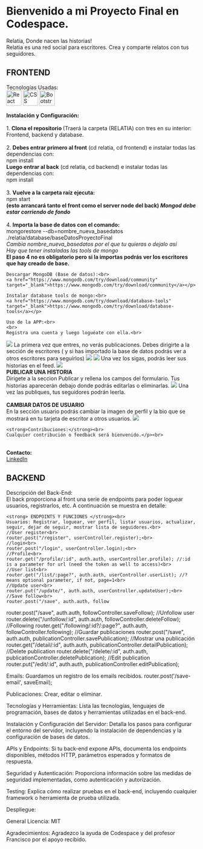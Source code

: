 <h1> <strong>Bienvenido a mi Proyecto Final en Codespace.</strong> </h1>
Relatia, Donde nacen las historias!<br>
Relatia es una red social para escritores. Crea y comparte relatos con tus seguidores.</p>

<h2><strong> FRONTEND </strong></h2>
Tecnologías Usadas:<br>
<img src="https://cdn.jsdelivr.net/gh/devicons/devicon/icons/react/react-original.svg" alt="React Icon" style="width:40px; height:40px;">
<img src="https://cdn.jsdelivr.net/gh/devicons/devicon/icons/css3/css3-original.svg" alt="CSS Icon" style="width:40px; height:40px;">
<img src="https://cdn.jsdelivr.net/gh/devicons/devicon/icons/bootstrap/bootstrap-original.svg" alt="Bootstrap Icon" style="width:40px; height:40px;">

<strong>Instalación y Configuración:</strong><br>
<br>
    1. <strong>Clona el repositorio </strong> (Traerá la carpeta (RELATIA) con tres en su interior: Frontend, backend y database.<br>
    <br>
    2. <strong>Debes entrar primero al front</strong> (cd relatia, cd frontend) e instalar todas las dependencias con:<br> npm install<br>
       <strong>Luego entrar al back</strong> (cd relatia, cd backend) e instalar todas las dependencias con:<br> npm install<br>
       <br>
    3. <strong>Vuelve a la carpeta raíz ejecuta:</strong><br> 
    npm start<br> 
    <strong>(esto arrancará tanto el front como el server node del back) *Mongod debe estar corriendo de fondo*</strong><br>
    <br>
    4. <strong>Importa la base de datos con el comando:</strong><br>
    mongorestore --db=nombre_nueva_basedatos ./relatia/database/baseDatosProyectoFinal<br> 
    *Cambia nombre_nueva_basedatos por el que tu quieras o dejalo así*<br>
    *Hay que tener instaladas las tools de mongo*<br>
    <strong>El paso 4 no es obligatorio pero si la importas podrás ver los escritores que hay creado de base.</strong>
      
    Descargar MongoDB (Base de datos):<br>
    <a href="https://www.mongodb.com/try/download/community" target="_blank">https://www.mongodb.com/try/download/community</a></p>

    Instalar database tools de mongo:<br>
    <a href="https://www.mongodb.com/try/download/database-tools" target="_blank">https://www.mongodb.com/try/download/database-tools</a></p>

    Uso de la APP:<br>
    <br>
    Registra una cuenta y luego loguéate con ella.<br>
  <img src=https://github.com/anexions/finalProjectCodespace/assets/135029821/1d17dd2f-d7b3-406f-9af6-133537c12572) />
    La primera vez que entres, no verás publicaciones. Debes dirigirte a la sección de escritores ( y si has importado la base de datos podrás ver a otros escritores para seguirlos)
   <img src=https://github.com/anexions/finalProjectCodespace/assets/135029821/e5081322-4d86-428a-bce5-1d663b8621b8)/>
    <img src=https://github.com/anexions/finalProjectCodespace/assets/135029821/6af96900-041d-4cca-9fe5-39a5f40334f5)/>
    Una vez los sigas, podrás leer sus historias en el feed.
    <img src=https://github.com/anexions/finalProjectCodespace/assets/135029821/43cc41ff-d1e1-439b-b8c4-bbdd94978a4f)/>

<br>
    <strong>PUBLICAR UNA HISTORIA</strong><br>
    Dirigete a la seccion Publicar y rellena los campos del formulario. Tus historias aparecerán debajo donde podrás editarlas o eliminarlas.
    <img src=https://github.com/anexions/finalProjectCodespace/assets/135029821/40a6e7ac-3c7f-4ac7-a73b-71fcc1ba8d01)/>
    Una vez las publiques, tus seguidores podrán leerla.<br>
<br>
    <strong>CAMBIAR DATOS DE USUARIO</strong><br>
    En la sección usuario podrás cambiar la imagen de perfil y la bio que se mostrará en tu tarjeta de escritor a otros usuarios.
    <img src=https://github.com/anexions/finalProjectCodespace/assets/135029821/7af74830-a275-49e5-9bb9-843a291d5770)/>

    <strong>Contribuciones:</strong><br>
    Cualquier contribución o feedback será bienvenido.</p><br>
<br>
   <strong> Contacto:</strong> <br>
   <a href="https://www.linkedin.com/in/jfernandezfullstack/" target="_blank">LinkedIn</a></p>

   <h2> <strong> BACKEND </strong></h2>
    Descripción del Back-End:<br>
    El back proporciona al front una serie de endpoints para poder loguear usuarios, registrarlos, etc. A continuación se muestra en detalle:</p>

    <strong> ENDPOINTS Y FUNCIONES </strong><br>
    Usuarios: Registrar, loguear, ver perfil, listar usuarios, actualizar, seguir, dejar de seguir, mostrar lista de seguidores.<br>
    //User register<br>
    router.post("/register", userController.register);<br>
    //login<br>
    router.post("/login", userController.login);<br>
    //Profile<br>
    router.get("/profile/:id", auth.auth, userController.profile); //:id is a parameter for url (need the token as well to access)<br>
    //User list<br>
    router.get("/list/:page?", auth.auth, userController.userList); //? means optional parameter, if not, page=1<br>
    //Update user<br>
    router.put("/update/", auth.auth, userController.updateUser);<br>
    //Save follow<br>
    router.post("/save", auth.auth, follow

router.post("/save", auth.auth, followController.saveFollow);
//Unfollow user
router.delete("/unfollow/:id", auth.auth, followController.deleteFollow);
//Following
router.get("/following/:id?/:page?", auth.auth, followController.following);
//Guardar publicaciones
router.post("/save", auth.auth, publicationController.savePublication);
//Mostrar una publicación
router.get("/detail/:id", auth.auth, publicationController.detailPublication);
//Delete publication
router.delete("/delete/:id", auth.auth, publicationController.deletePublication);
//Edit publication
router.put("/edit/:id", auth.auth, publicationController.editPublication);

Emails: Guardamos un registro de los emails recibidos.
router.post('/save-email', saveEmail);

Publicaciones: Crear, editar o eliminar.

Tecnologías y Herramientas: Lista las tecnologías, lenguajes de programación, bases de datos y herramientas utilizadas en el back-end.

Instalación y Configuración del Servidor: Detalla los pasos para configurar el entorno del servidor, incluyendo la instalación de dependencias y la configuración de bases de datos.

APIs y Endpoints: Si tu back-end expone APIs, documenta los endpoints disponibles, métodos HTTP, parámetros esperados y formatos de respuesta.

Seguridad y Autenticación: Proporciona información sobre las medidas de seguridad implementadas, como autenticación y autorización.

Testing: Explica cómo realizar pruebas en el back-end, incluyendo cualquier framework o herramienta de prueba utilizada.

Despliegue: 

General
Licencia: MIT

Agradecimientos: 
Agradezco la ayuda de Codespace y del profesor Francisco por el apoyo recibido.
